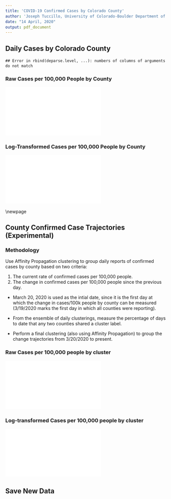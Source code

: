 ```yaml
---
title: 'COVID-19 Confirmed Cases by Colorado County'
author: 'Joseph Tuccillo, University of Colorado-Boulder Department of Geography'
date: "14 April, 2020"
output: pdf_document
---
```




## Daily Cases by Colorado County
























```
## Error in rbind(deparse.level, ...): numbers of columns of arguments do not match
```










### Raw Cases per 100,000 People by County

![plot of chunk daily-cases-100k](figs/daily-cases-100k-1.pdf)

### Log-Transformed Cases per 100,000 People by County

![plot of chunk daily-cases-100k-log](figs/daily-cases-100k-log-1.pdf)




\newpage
## County Confirmed Case Trajectories (Experimental)


### Methodology

Use Affinity Propagation clustering to group daily reports of confirmed cases by county based on two criteria:

1. The current rate of confirmed cases per 100,000 people.
2. The change in confirmed cases per 100,000 people since the previous day.

- March 20, 2020 is used as the intial date, since it is the first day at which the change in cases/100k people by county can be measured (3/19/2020 marks the first day in which all counties were reporting).

- From the ensemble of daily clusterings, measure the percentage of days to date that any two counties shared a cluster label.

- Perform a final clustering (also using Affinity Propagation) to group the change trajectories from 3/20/2020 to present.

































### Raw Cases per 100,000 people by cluster

![plot of chunk county-clusters-raw](figs/county-clusters-raw-1.pdf)

### Log-transformed Cases per 100,000 people by cluster

![plot of chunk county-clusters--log](figs/county-clusters--log-1.pdf)

## Save New Data



